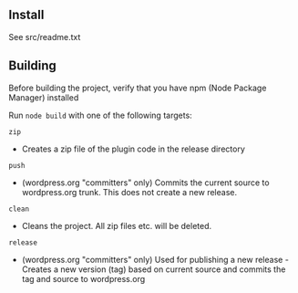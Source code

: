 ## Install

See src/readme.txt

## Building

Before building the project, verify that you have npm (Node Package Manager) installed

Run `node build` with one of the following targets:

`zip`

- Creates a zip file of the plugin code in the release directory

`push`

- (wordpress.org "committers" only) Commits the current source to wordpress.org trunk. This does not create a new release.

`clean`

- Cleans the project. All zip files etc. will be deleted.

`release`

- (wordpress.org "committers" only) Used for publishing a new release - Creates a new version (tag) based on current source and commits the tag and source to wordpress.org

